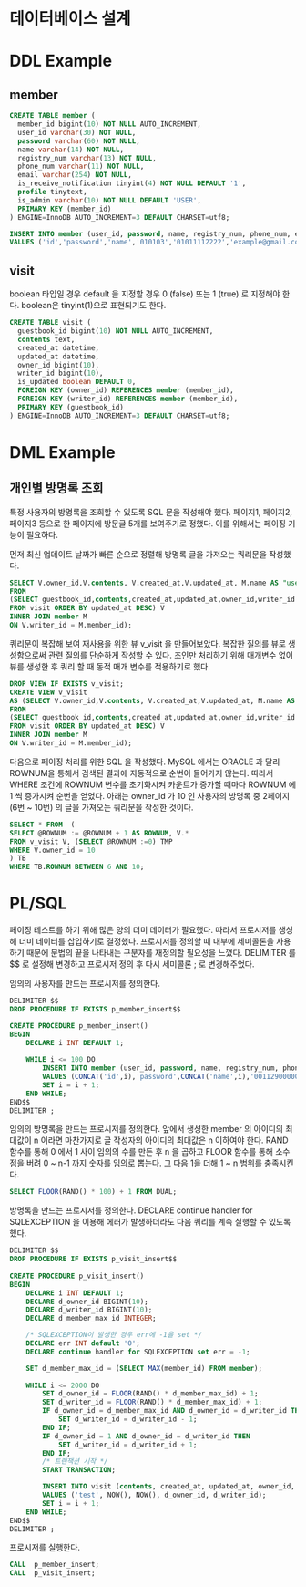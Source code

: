 # 데이터베이스 설계

# DDL Example

## member
```sql
CREATE TABLE member (
  member_id bigint(10) NOT NULL AUTO_INCREMENT,
  user_id varchar(30) NOT NULL,
  password varchar(60) NOT NULL,
  name varchar(14) NOT NULL,
  registry_num varchar(13) NOT NULL,
  phone_num varchar(11) NOT NULL,
  email varchar(254) NOT NULL,
  is_receive_notification tinyint(4) NOT NULL DEFAULT '1',
  profile tinytext,
  is_admin varchar(10) NOT NULL DEFAULT 'USER',
  PRIMARY KEY (member_id)
) ENGINE=InnoDB AUTO_INCREMENT=3 DEFAULT CHARSET=utf8;
```

```sql
INSERT INTO member (user_id, password, name, registry_num, phone_num, email) 
VALUES ('id','password','name','010103','01011112222','example@gmail.com');
```
## visit
 
boolean 타입일 경우 default 을 지정할 경우 0 (false) 또는 1 (true) 로 지정해야 한다.
boolean은 tinyint(1)으로 표현되기도 한다.
```sql
CREATE TABLE visit (
  guestbook_id bigint(10) NOT NULL AUTO_INCREMENT,
  contents text,
  created_at datetime,
  updated_at datetime,
  owner_id bigint(10),
  writer_id bigint(10),
  is_updated boolean DEFAULT 0,
  FOREIGN KEY (owner_id) REFERENCES member (member_id),
  FOREIGN KEY (writer_id) REFERENCES member (member_id),
  PRIMARY KEY (guestbook_id)
) ENGINE=InnoDB AUTO_INCREMENT=3 DEFAULT CHARSET=utf8;
```


# DML Example

## 개인별 방명록 조회

특정 사용자의 방명록을 조회할 수 있도록 SQL 문을 작성해야 했다.
페이지1, 페이지2, 페이지3 등으로 한 페이지에 방문글 5개를 보여주기로 정했다.
이를 위해서는 페이징 기능이 필요하다.

먼저 최신 업데이트 날짜가 빠른 순으로 정렬해 방명록 글을 가져오는 쿼리문을 작성했다.
```sql
SELECT V.owner_id,V.contents, V.created_at,V.updated_at, M.name AS "username"
FROM
(SELECT guestbook_id,contents,created_at,updated_at,owner_id,writer_id
FROM visit ORDER BY updated_at DESC) V 
INNER JOIN member M
ON V.writer_id = M.member_id);
```

쿼리문이 복잡해 보여 재사용을 위한 뷰 v_visit 을 만들어보았다.
복잡한 질의를 뷰로 생성함으로써 관련 질의를 단순하게 작성할 수 있다.
조인만 처리하기 위해 매개변수 없이 뷰를 생성한 후 쿼리 할 때 동적 매개 변수를 적용하기로 했다.
```sql
DROP VIEW IF EXISTS v_visit;
CREATE VIEW v_visit
AS (SELECT V.owner_id,V.contents, V.created_at,V.updated_at, M.name AS "username"
FROM
(SELECT guestbook_id,contents,created_at,updated_at,owner_id,writer_id
FROM visit ORDER BY updated_at DESC) V 
INNER JOIN member M
ON V.writer_id = M.member_id);
``` 

다음으로 페이징 처리를 위한 SQL 을 작성했다.
MySQL 에서는 ORACLE 과 달리 ROWNUM을 통해서 검색된 결과에 자동적으로 순번이 들어가지 않는다.
따라서 WHERE 조건에 ROWNUM 변수를 초기화시켜 카운트가 증가할 때마다 ROWNUM 에 1 씩 증가시켜 순번을 얻었다.
아래는 owner_id 가 10 인 사용자의 방명록 중 2페이지 (6번 ~ 10번) 의 글을 가져오는 쿼리문을 작성한 것이다.
```sql
SELECT * FROM  (
SELECT @ROWNUM := @ROWNUM + 1 AS ROWNUM, V.* 
FROM v_visit V, (SELECT @ROWNUM :=0) TMP
WHERE V.owner_id = 10
) TB
WHERE TB.ROWNUM BETWEEN 6 AND 10;
```

# PL/SQL

페이징 테스트를 하기 위해 많은 양의 더미 데이터가 필요했다.
따라서 프로시저를 생성해 더미 데이터를 삽입하기로 결정했다.
프로시저를 정의할 때 내부에 세미콜론을 사용하기 때문에 문법의 끝을 나타내는 구분자를 재정의할 필요성을 느꼈다.
DELIMITER 를 $$ 로 설정해 변경하고 프로시저 정의 후 다시 세미콜론 ; 로 변경해주었다.

임의의 사용자를 만드는 프로시저를 정의한다.
```sql
DELIMITER $$
DROP PROCEDURE IF EXISTS p_member_insert$$

CREATE PROCEDURE p_member_insert()
BEGIN
    DECLARE i INT DEFAULT 1;
        
    WHILE i <= 100 DO
        INSERT INTO member (user_id, password, name, registry_num, phone_num, email) 
        VALUES (CONCAT('id',i),'password',CONCAT('name',i),'0011290000000','01011111111','example@gmail.com');
        SET i = i + 1;
    END WHILE;
END$$
DELIMITER ;
```

임의의 방명록을 만드는 프로시저를 정의한다.
앞에서 생성한 member 의 아이디의 최대값이 n 이라면 마찬가지로 글 작성자의 아이디의 최대값은 n 이하여야 한다.
RAND 함수를 통해 0 에서 1 사이 임의의 수를 만든 후 n 을 곱하고 FLOOR 함수를 통해 소수점을 버려 0 ~ n-1 까지 숫자를 임의로 뽑는다.
그 다음 1을 더해 1 ~ n 범위를 충족시킨다. 
```sql
SELECT FLOOR(RAND() * 100) + 1 FROM DUAL;
```

방명록을 만드는 프로시저를 정의한다.
DECLARE continue handler for SQLEXCEPTION 을 이용해 에러가 발생하더라도 다음 쿼리를 계속 실행할 수 있도록 했다.
```sql
DELIMITER $$
DROP PROCEDURE IF EXISTS p_visit_insert$$
 
CREATE PROCEDURE p_visit_insert()
BEGIN
    DECLARE i INT DEFAULT 1;
    DECLARE d_owner_id BIGINT(10);
    DECLARE d_writer_id BIGINT(10);
    DECLARE d_member_max_id INTEGER;

    /* SQLEXCEPTION이 발생한 경우 err에 -1을 set */
    DECLARE err INT default '0';
    DECLARE continue handler for SQLEXCEPTION set err = -1;

    SET d_member_max_id = (SELECT MAX(member_id) FROM member);
        
    WHILE i <= 2000 DO
        SET d_owner_id = FLOOR(RAND() * d_member_max_id) + 1;
        SET d_writer_id = FLOOR(RAND() * d_member_max_id) + 1;
        IF d_owner_id = d_member_max_id AND d_owner_id = d_writer_id THEN
            SET d_writer_id = d_writer_id - 1;
        END IF;
        IF d_owner_id = 1 AND d_owner_id = d_writer_id THEN
            SET d_writer_id = d_writer_id + 1;
        END IF;
        /* 트랜잭션 시작 */
        START TRANSACTION;

        INSERT INTO visit (contents, created_at, updated_at, owner_id, writer_id) 
        VALUES ('test', NOW(), NOW(), d_owner_id, d_writer_id);
        SET i = i + 1;
    END WHILE;
END$$
DELIMITER ;
```

프로시저를 실행한다.
```sql
CALL  p_member_insert;
CALL  p_visit_insert;
```

